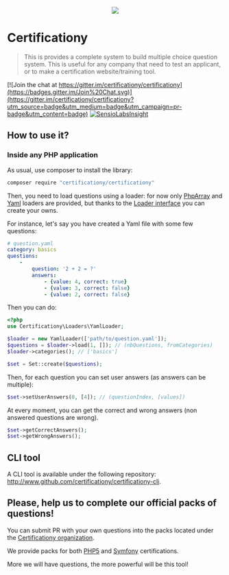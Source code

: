 <p align="center">
    <img src="https://avatars0.githubusercontent.com/u/8029934?v=3&s=200">
</p>

# Certificationy
> This is provides a complete system to build multiple choice question system. This is useful for any company that need to test an applicant,
  or to make a certification website/training tool.

[![Join the chat at https://gitter.im/certificationy/certificationy](https://badges.gitter.im/Join%20Chat.svg)](https://gitter.im/certificationy/certificationy?utm_source=badge&utm_medium=badge&utm_campaign=pr-badge&utm_content=badge) 
[![SensioLabsInsight](https://insight.symfony.com/projects/cd3b6bc1-632e-491a-abfc-43edc390e1cc/mini.png)](https://symfony.sensiolabs.com/projects/cd3b6bc1-632e-491a-abfc-43edc390e1cc)

## How to use it?

### Inside any PHP application

As usual, use composer to install the library:

```bash
composer require "certificationy/certificationy"
```

Then, you need to load questions using a loader: for now only [PhpArray](Loaders/PhpArrayLoader.php) and [Yaml](Loaders/YamlLoader.php) loaders
are provided, but thanks to the [Loader interface](Interfaces/LoaderInterface.php) you can create your owns.

For instance, let's say you have created a Yaml file with some few questions:

```yaml
# question.yaml
category: basics
questions:
    -
        question: '2 + 2 = ?'
        answers:
            - {value: 4, correct: true}
            - {value: 3, correct: false}
            - {value: 2, correct: false}
```

Then you can do:

```php
<?php
use Certificationy\Loaders\YamlLoader;

$loader = new YamlLoader(['path/to/question.yaml']);
$questions = $loader->load(1, []); // (nbQuestions, fromCategories)
$loader->categories(); // ['basics']

$set = Set::create($questions);
```

Then, for each question you can set user answers (as answers can be multiple):

```php
$set->setUserAnswers(0, [4]); // (questionIndex, [values])
```

At every moment, you can get the correct and wrong answers (non answered questions are wrong).

```php
$set->getCorrectAnswers();
$set->getWrongAnswers();
```

## CLI tool

A CLI tool is available under the following repository: http://www.github.com/certificationy/certificationy-cli.

## Please, help us to complete our official packs of questions!

You can submit PR with your own questions into the packs located under the [Certificationy organization](https://github.com/certificationy).

We provide packs for both [PHP5](https://github.com/certificationy/php-pack) and [Symfony](https://github.com/certificationy/symfony-pack) certifications.

More we will have questions, the more powerful will be this tool!
